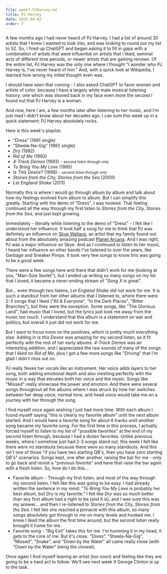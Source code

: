 ```yaml
---
file: week7-PJHarvey.md
title: PJ Harvey
date: 2025-09-02
order: 7
---
```


A few months ago I had never heard of PJ Harvey. I had a list of around 30 artists that I knew I wanted to look into, and was looking to round out my list to 52. So, I fired up ChatGPT and began asking it to fill in gaps with a combination of artists that were influential on artists that I liked, seminal acts of different time periods, or newer artists that are gaining renown. Of the entire list, PJ Harvey was the only one where I thought "I wonder who PJ Harvey is, I've never heard of him." And, with a quick look at Wikipedia, I learned how wrong my initial thought even was.

I should have seen that coming - I also asked ChatGPT to favor women and artists of color, because I have a largely white male musical listening history; one which was shoved back in my face even more the second I found out that PJ Harvey is a woman.

And now, here I am, a few months later after listening to her music, and I'm just mad I didn't know about her decades ago. I can sum this week up in a quick statement: PJ Harvey absolutely rocks.

Here is this week's playlist:

- “Dress” (1991 single)
- “Sheela-Na-Gig” (1992 single)
- *Dry* (1992)
- *Rid of Me* (1993)
- *4-Track Demos* (1993) - <small>*second listen through only*</small>
- *To Bring You My Love* (1995)
- *Is This Desire?* (1998) - <small>*second listen through only*</small>
- *Stories from the City, Stories from the Sea* (2000)
- *Let England Shake* (2011)

Normally this is where I would go through album by album and talk about how my feelings evolved from album to album. But I can simplify this greatly. Starting with the demo of "Dress", I was hooked. That feeling continued all the way through my first listen to *Stories from the City, Stories from the Sea*, and just kept growing.

Immediately - literally while listening to the demo of "Dress" - I felt like I understood her influence. It took half a song for me to think that PJ was definitely an influence on [Skye Wallace](https://en.wikipedia.org/wiki/Skye_Wallace), an artist that my family found out about from the absolutely amazing podcast [Planet Arcana](https://www.planetarcana.com). And I was right, PJ was a major influence on Skye. And as I continued to listen to her music, I heard her influence on other bands I've listened to over the years, like Garbage and Sneaker Pimps. It took very few songs to know this was going to be a good week.

There were a few songs here and there that didn't work for me (looking at you, "Man-Size Sextet"), but I ended up writing so many songs on my list that I loved, it became a never-ending stream of "*Song X* is great".

But... even through two listens, *Let England Shake* did not work for me. It is such a standout from her other albums that I listened to, where there were 2-3 songs that I liked ("All & Everyone", "In the Dark Places", "Bitter Branches"), but they were the exception. Some songs, like "The Glorious Land", had music that I loved, but the lyrics just took me away from the music too much. I understand that this album is a statement on war and politics, but overall it just did not work for me.

But I want to focus more on the positives, which is pretty much everything else. Adding in *Is this Desire* was amazing for my second listen, as it fit perfectly with the rest of her early albums. *4-Track Demos* was an interesting addition, and I appreciated the raw sounds of many of the songs that I liked on *Rid of Me*, plus I got a few more songs like "Driving" that I'm glad I didn't miss out on.

PJ really flexes her vocals like an instrument. Her voice adds layers to her song, both adding emotional depth and also meshing perfectly with the music in a way that elevates both her voice and the music. Songs like "Missed" really showcase the power and emotion. And there were several songs throughout all the albums where I was struck by how her switches between her deep voice, normal tone, and head voice would take me on a journey with her through the song.

I find myself once again wishing I just had more time. With each album I found myself saying "this is clearly my favorite album" until the next album started. And I would have a favorite song for about 6 tracks until another song became my favorite song. For the first time in this process, I actually forced myself to listen to my list of "possible favorites" at the end of my second listen through, because I had a dozen favorites. Unlike previous weeks, where I somehow just had 2-3 songs stand out, this week I felt like there were no standouts because there were so many standouts. And this isn't one of those "if you have two starting QB's, then you have zero starting QB's" scenarios. Songs kept, one after another, raising the bar for me - only to go back and revisit a "previous favorite" and have that raise the bar again with a fresh listen. So, how do I do this...

- Favorite album - Through my first listen, and most of the way through my second listen, I felt like this was going to be easy. I had already written the sentence in my mind: "*To Bring You My Love* is probably her best album, but *Dry* is my favorite." I felt like *Dry* was so much better than any first album had a right to be (and it is), and I was sure this was my answer... and then I re-listened to *Stories from the City, Stories from the Sea*. I felt like she reached a pinnacle with this album, so many songs absolutely got through to me on many levels and hooked me. I knew I liked the album the first time around, but the second listen really brought it home for me.
- Favorite song - "Big Exit" takes this for me. I'm humming it in my head, it gets to the core of me. But it's close. "Dress", "Sheela-Na-Gig", "Missed", "Snake", and "Down by the Water" all came really close (with "Down by the Water" being the closest).

Once again I find myself leaving an artist (too soon) and feeling like they are going to be a hard act to follow. We'll see next week if George Clinton is up to the task.